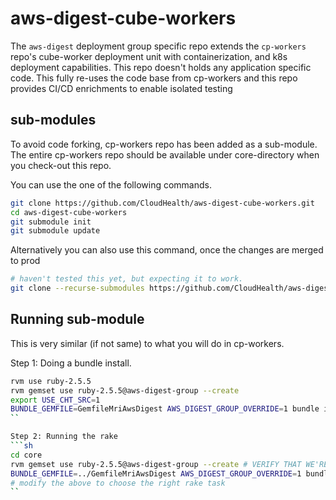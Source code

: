 # aws-digest-cube-workers

The `aws-digest` deployment group specific repo extends the `cp-workers` repo's cube-worker deployment unit with containerization, and k8s deployment capabilities. This repo doesn't holds any application specific code. This fully re-uses the code base from cp-workers and this repo provides CI/CD enrichments to enable isolated testing



## sub-modules

To avoid code forking, cp-workers repo has been added as a sub-module. The entire cp-workers repo should be available under core-directory when you check-out this repo.

You can use the one of the following commands.

```sh
git clone https://github.com/CloudHealth/aws-digest-cube-workers.git
cd aws-digest-cube-workers
git submodule init
git submodule update
```

Alternatively you can also use this command, once the changes are merged to prod

```sh
# haven't tested this yet, but expecting it to work.
git clone --recurse-submodules https://github.com/CloudHealth/aws-digest-cube-workers.git
```

## Running sub-module
This is very similar (if not same) to what you will do in cp-workers.

Step 1: Doing a bundle install.
```sh
rvm use ruby-2.5.5
rvm gemset use ruby-2.5.5@aws-digest-group --create
export USE_CHT_SRC=1
BUNDLE_GEMFILE=GemfileMriAwsDigest AWS_DIGEST_GROUP_OVERRIDE=1 bundle install
``

Step 2: Running the rake
```sh
cd core
rvm gemset use ruby-2.5.5@aws-digest-group --create # VERIFY THAT WE'RE USING THE SAME GEMSET, BASED ON LOCAL SETUP AND IF WE DON'T USE RVM THIS IS NOT NEEDED
BUNDLE_GEMFILE=../GemfileMriAwsDigest AWS_DIGEST_GROUP_OVERRIDE=1 bundle exec rake 'cubes:start'
# modify the above to choose the right rake task
``
